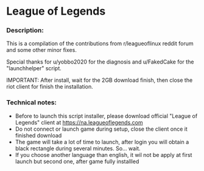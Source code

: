 # League of Legends

### Description:
This is a compilation of the contributions from r/leagueoflinux reddit forum and some other minor fixes.

Special thanks for u/yobbo2020 for the diagnosis and u/FakedCake for the "launchhelper" script.

IMPORTANT: After install, wait for the 2GB download finish, then close the riot client for finish the installation.

### Technical notes:
- Before to launch this script installer, please download official "League of Legends" client at https://na.leagueoflegends.com
- Do not connect or launch game during setup, close the client once it finished download
- The game will take a lot of time to launch, after login you will obtain a black rectangle during several minutes. So... wait.
- If you choose another language than english, it wil not be apply at first launch but second one, after game fully installled

